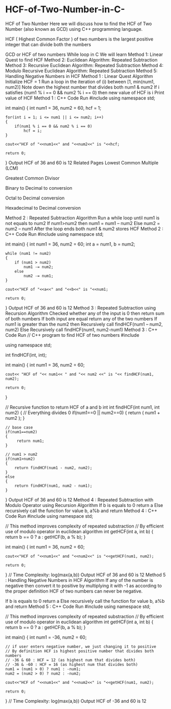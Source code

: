 # HCF-of-Two-Number-in-C-

HCF of Two Number
Here we will discuss how to find the HCF of Two Number (also known as GCD) using C++ programming language.

HCF ( Highest Common Factor ) of two numbers is the largest positive integer that can divide both the numbers

GCD or HCF of two numbers
While loop in C
We will learn
Method 1: Linear Quest to find HCF
Method 2: Euclidean Algorithm: Repeated Subtraction
Method 3: Recursive Euclidean Algorithm: Repeated Subtraction
Method 4: Modulo Recursive Euclidean Algorithm: Repeated Subtraction
Method 5: Handling Negative Numbers in HCF
Method 1 : Linear Quest
Algorithm
Initialize HCF = 1
Run a loop in the iteration of (i) between [1, min(num1, num2)]
Note down the highest number that divides both num1 & num2
If i satisfies (num1 % i == 0 && num2 % i == 0) then new value of HCF is i
Print value of HCF
Method 1 : C++ Code
Run
#include<iostream>
using namespace std;

int main()
{
    int num1 = 36, num2 = 60, hcf = 1;

    for(int i = 1; i <= num1 || i <= num2; i++)
    {
        if(num1 % i == 0 && num2 % i == 0)
            hcf = i;
    }

    cout<<"HCF of "<<num1<<" and "<<num2<<" is "<<hcf;

    return 0;
}
Output
HCF of 36 and 60 is 12
Related Pages
Lowest Common Multiple (LCM)

Greatest Common Divisor
 
Binary to Decimal to conversion

Octal to Decimal conversion

Hexadecimal to Decimal conversion

Method 2 : Repeated Subtraction
Algorithm
Run a while loop until num1 is not equals to num2
If num1>num2 then num1 = num1 – num2
Else num2 = num2 – num1
After the loop ends both num1 & num2 stores HCF
Method 2 : C++ Code
Run
#include<iostream>
using namespace std;

int main()
{
    int num1 = 36, num2 = 60;
    int a = num1, b = num2;

    while (num1 != num2)
    {
        if (num1 > num2)
            num1 -= num2;
        else
            num2 -= num1;
    }

    cout<<"HCF of "<<a<<" and "<<b<<" is "<<num1;

    return 0;
}
Output
HCF of 36 and 60 is 12
Method 3 : Repeated Subtraction using Recursion
Algorithm
Checked whether any of the input is 0 then return sum of both numbers
If both input are equal return any of the two numbers
If num1 is greater than the num2 then Recursively call findHCF(num1 – num2, num2)
Else Recursively call findHCF(num1, num2-num1)
Method 3 : C++ Code
Run
// C++ program to find HCF of two numbers
#include<iostream>

using namespace std;

int findHCF(int, int);

int main()
{
    int num1 = 36, num2 = 60;

    cout<< "HCF of "<< num1<< " and "<< num2 <<" is "<< findHCF(num1, num2); 
    
    return 0; 
} 

// Recursive function to return HCF of a and b int 
int findHCF(int num1, int num2) 
{ 
    // Everything divides 0 
    if(num1==0 || num2==0) 
    { 
        return ( num1 + num2 ); 
    } 

    // base case 
    if(num1==num2) 
    { 
         return num1; 
    } 

    // num1 > num2
    if(num1>num2)
    {
        return findHCF(num1 - num2, num2);
    }
    else
    {
        return findHCF(num1, num2 - num1);
    }
}
Output
HCF of 36 and 60 is 12
Method 4 : Repeated Subtraction with Modulo Operator using Recursion
Algorithm
If b is equals to 0 return a
Else recursively call the function for value b, a%b and return 
Method 4 : C++ Code
Run
#include<iostream>
using namespace std;

// This method improves complexity of repeated substraction
// By efficient use of modulo operator in euclidean algorithm
int getHCF(int a, int b)
{
    return b == 0 ? a : getHCF(b, a % b); 
}

int main()
{
    int num1 = 36, num2 = 60;

    cout<<"HCF of "<<num1<<" and "<<num2<<" is "<<getHCF(num1, num2);

    return 0;
}
// Time Complexity: log(max(a,b))
Output
HCF of 36 and 60 is 12
Method 5 : Handling Negative Numbers in HCF
Algorithm
If any of the number is negative then convert it to positive by multiplying it with -1 as according to the proper definition HCF of two numbers can never be negative.

If b is equals to 0 return a
Else recursively call the function for value b, a%b and return 
Method 5 : C++ Code
Run
#include<iostream>
using namespace std;

// This method improves complexity of repeated substraction
// By efficient use of modulo operator in euclidean algorithm
int getHCF(int a, int b)
{
    return b == 0 ? a : getHCF(b, a % b); 
}

int main()
{
    int num1 = -36, num2 = 60;

    // if user enters negative number, we just changing it to positive
    // By definition HCF is highest positive number that divides both numbers
    // -36 & 60 : HCF = 12 (as highest num that divides both)
    // -36 & -60 : HCF = 16 (as highest num that divides both)
    num1 = (num1 > 0) ? num1 : -num1;
    num2 = (num2 > 0) ? num2 : -num2;
    
    cout<<"HCF of "<<num1<<" and "<<num2<<" is "<<getHCF(num1, num2);
    
    return 0;
}
// Time Complexity: log(max(a,b))
Output
HCF of -36 and 60 is 12
